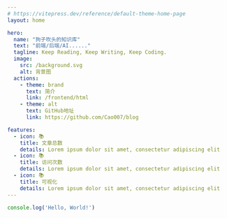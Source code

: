 ```yaml
---
# https://vitepress.dev/reference/default-theme-home-page
layout: home

hero:
  name: "狗子吹头的知识库"
  text: "前端/后端/AI......"
  tagline: Keep Reading, Keep Writing, Keep Coding.
  image:
    src: /background.svg
    alt: 背景图
  actions:
    - theme: brand
      text: 简介
      link: /frontend/html
    - theme: alt
      text: GitHub地址
      link: https://github.com/Cao007/blog

features:
  - icon: 📚
    title: 文章总数
    details: Lorem ipsum dolor sit amet, consectetur adipiscing elit
  - icon: 📚
    title: 访问次数
    details: Lorem ipsum dolor sit amet, consectetur adipiscing elit
  - icon: 📚
    title: 可视化
    details: Lorem ipsum dolor sit amet, consectetur adipiscing elit
---
```



```js
console.log('Hello, World!')
```